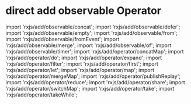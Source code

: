 direct add observable Operator
==============================

import 'rxjs/add/observable/concat'; 
 import 'rxjs/add/observable/defer'; 
 import 'rxjs/add/observable/empty'; 
 import 'rxjs/add/observable/from'; 
 import 'rxjs/add/observable/fromEvent'; 
 import 'rxjs/add/observable/merge'; 
 import 'rxjs/add/observable/of'; 
 import 'rxjs/add/observable/timer'; 
 import 'rxjs/add/operator/concatMap'; 
 import 'rxjs/add/operator/do'; 
 import 'rxjs/add/operator/expand'; 
 import 'rxjs/add/operator/filter'; 
 import 'rxjs/add/operator/first'; 
 import 'rxjs/add/operator/let'; 
 import 'rxjs/add/operator/map'; 
 import 'rxjs/add/operator/mergeMap'; 
 import 'rxjs/add/operator/publishReplay'; 
 import 'rxjs/add/operator/reduce'; 
 import 'rxjs/add/operator/share'; 
 import 'rxjs/add/operator/switchMap'; 
 import 'rxjs/add/operator/take'; 
 import 'rxjs/add/operator/takeWhile'; 
